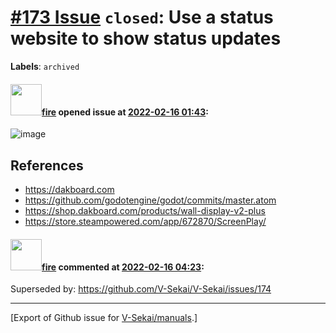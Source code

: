 # [\#173 Issue](https://github.com/V-Sekai/manuals/issues/173) `closed`: Use a status website to show status updates
**Labels**: `archived`


#### <img src="https://avatars.githubusercontent.com/u/32321?u=c2e06a3d2b49a467aa907e54aa259516440267cc&v=4" width="50">[fire](https://github.com/fire) opened issue at [2022-02-16 01:43](https://github.com/V-Sekai/manuals/issues/173):

![image](https://user-images.githubusercontent.com/32321/154180182-567f4723-4655-4074-82de-6baf61749ce4.png)


## References

* https://dakboard.com
* https://github.com/godotengine/godot/commits/master.atom
* https://shop.dakboard.com/products/wall-display-v2-plus
* https://store.steampowered.com/app/672870/ScreenPlay/

#### <img src="https://avatars.githubusercontent.com/u/32321?u=c2e06a3d2b49a467aa907e54aa259516440267cc&v=4" width="50">[fire](https://github.com/fire) commented at [2022-02-16 04:23](https://github.com/V-Sekai/manuals/issues/173#issuecomment-1041090812):

Superseded by: https://github.com/V-Sekai/V-Sekai/issues/174


-------------------------------------------------------------------------------



[Export of Github issue for [V-Sekai/manuals](https://github.com/V-Sekai/manuals).]
